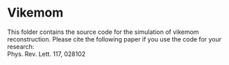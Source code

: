 # Vikemom
This folder contains the source code for the simulation of vikemom reconstruction. Please cite the following paper if you use the code for your research:\
Phys. Rev. Lett. 117, 028102
